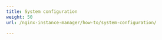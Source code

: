 ```yaml
---
title: System configuration
weight: 50
url: /nginx-instance-manager/how-to/system-configuration/

---
```

